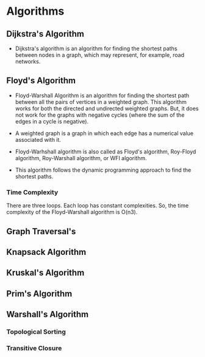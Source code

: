 # Algorithms

## Dijkstra's Algorithm

- Dijkstra's algorithm is an algorithm for finding the shortest paths between nodes in a graph, which may represent, for example, road networks.

## Floyd's Algorithm

- Floyd-Warshall Algorithm is an algorithm for finding the shortest path between all the pairs of vertices in a weighted graph. This algorithm works for both the directed and undirected weighted graphs. But, it does not work for the graphs with negative cycles (where the sum of the edges in a cycle is negative).

- A weighted graph is a graph in which each edge has a numerical value associated with it.

- Floyd-Warhshall algorithm is also called as Floyd's algorithm, Roy-Floyd algorithm, Roy-Warshall algorithm, or WFI algorithm.

- This algorithm follows the dynamic programming approach to find the shortest paths.

### Time Complexity

There are three loops. Each loop has constant complexities. So, the time complexity of the Floyd-Warshall algorithm is O(n3).

## Graph Traversal's

## Knapsack Algorithm

## Kruskal's Algorithm

## Prim's Algorithm

## Warshall's Algorithm

### Topological Sorting

### Transitive Closure
